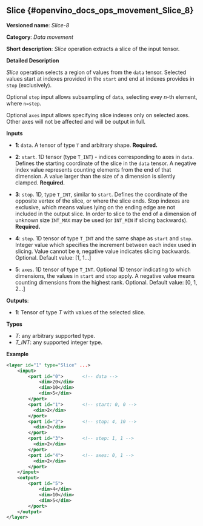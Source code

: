 ## Slice <a name="Slice"></a> {#openvino_docs_ops_movement_Slice_8}

**Versioned name**: *Slice-8*

**Category**: *Data movement*

**Short description**: *Slice* operation extracts a slice of the input tensor.

**Detailed Description**

*Slice* operation selects a region of values from the `data` tensor. 
Selected values start at indexes  provided in the `start` and end 
at indexes provides in `stop` (exclusively).

Optional `step` input allows subsampling of `data`, selecting evey *n*-th element, 
where `n=step`.

Optional `axes` input allows specifying slice indexes only on selected axes. 
Other axes will not be affected and will be output in full.

**Inputs**

* **1**: `data`. A tensor of type `T` and arbitrary shape. **Required.**
  
* **2**: `start`. 1D tensor (type `T_INT`) - indices corresponding to axes in `data`. 
  Defines the starting coordinate of the slice in the `data` tensor.
  A negative index value represents counting elements from the end of that dimension. 
  A value larger than the size of a dimension is silently clamped. 
  **Required.**

* **3**: `stop`. 1D, type `T_INT`, similar to `start`.
  Defines the coordinate of the opposite vertex of the slice, or where the slice ends.
  Stop indexes are exclusive, which means values lying on the ending edge are
  not included in the output slice.
  In order to slice to the end of a dimension of unknown size `INT_MAX`
  may be used (or `INT_MIN` if slicing backwards).
  **Required.**

* **4**: `step`. 1D tensor of type `T_INT` and the same shape as `start` and `stop`.
  Integer value which specifies the increment between each index used in slicing.
  Value cannot be `0`, negative value indicates slicing backwards.
  Optional. Default value: [1, 1...]

* **5**: `axes`. 1D tensor of type `T_INT`.
  Optional 1D tensor indicating to which dimensions, the values in `start` and `stop` apply.
  A negative value means counting dimensions from the highest rank.
  Optional. Default value: [0, 1, 2...]


**Outputs**:

*   **1**: Tensor  of type *T* with values of the selected slice.

**Types**

* *T*: any arbitrary supported type.
* *T_INT*: any supported integer type.

**Example**

```xml
<layer id="1" type="Slice" ...>
    <input>
        <port id="0">       <!-- data -->
            <dim>20</dim>
            <dim>10</dim>
            <dim>5</dim>
        </port>
        <port id="1">       <!-- start: 0, 0 -->
          <dim>2</dim>
        </port>
        <port id="2">       <!-- stop: 4, 10 -->
          <dim>2</dim>
        </port>
        <port id="3">       <!-- step: 1, 1 -->
          <dim>2</dim>
        </port>
        <port id="4">       <!-- axes: 0, 1 -->
          <dim>2</dim>
        </port>
    </input>
    <output>
        <port id="5">
            <dim>4</dim>
            <dim>10</dim>
            <dim>5</dim>
        </port>
    </output>
</layer>
```